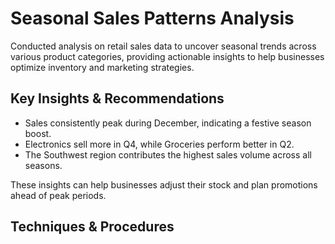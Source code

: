 # Seasonal Sales Patterns Analysis
Conducted analysis on retail sales data to uncover seasonal trends across various product categories, providing actionable insights to help businesses optimize inventory and marketing strategies.

## Key Insights & Recommendations
- Sales consistently peak during December, indicating a festive season boost.
- Electronics sell more in Q4, while Groceries perform better in Q2.
- The Southwest region contributes the highest sales volume across all seasons.

These insights can help businesses adjust their stock and plan promotions ahead of peak periods.

## Techniques & Procedures
